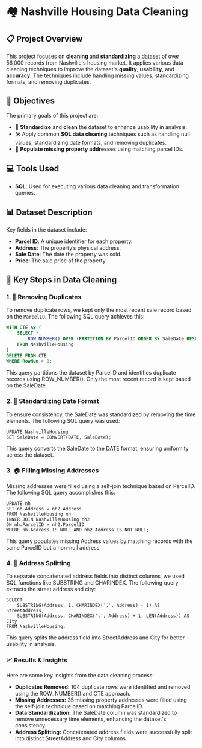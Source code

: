 # 🏘️ Nashville Housing Data Cleaning

## 📋 Project Overview
This project focuses on **cleaning** and **standardizing** a dataset of over 56,000 records from Nashville's housing market. It applies various data cleaning techniques to improve the dataset's **quality**, **usability**, and **accuracy**. The techniques include handling missing values, standardizing formats, and removing duplicates.

## 🎯 Objectives
The primary goals of this project are:
- 🧹 **Standardize** and **clean** the dataset to enhance usability in analysis.
- 🛠️ Apply common **SQL data cleaning** techniques such as handling null values, standardizing date formats, and removing duplicates.
- 🏡 **Populate missing property addresses** using matching parcel IDs.

## 💻 Tools Used
- **SQL**: Used for executing various data cleaning and transformation queries.

## 📊 Dataset Description
Key fields in the dataset include:
- **Parcel ID**: A unique identifier for each property.
- **Address**: The property’s physical address.
- **Sale Date**: The date the property was sold.
- **Price**: The sale price of the property.

## 🔑 Key Steps in Data Cleaning

### 1. 🚮 Removing Duplicates
To remove duplicate rows, we kept only the most recent sale record based on the `ParcelID`. The following SQL query achieves this:

```sql
WITH CTE AS (
    SELECT *,
        ROW_NUMBER() OVER (PARTITION BY ParcelID ORDER BY SaleDate DESC) AS RowNum
    FROM NashvilleHousing
)
DELETE FROM CTE
WHERE RowNum > 1;
```
This query partitions the dataset by ParcelID and identifies duplicate records using ROW_NUMBER(). Only the most recent record is kept based on the SaleDate.

### 2. 📅 Standardizing Date Format
To ensure consistency, the SaleDate was standardized by removing the time elements. The following SQL query was used:

```
UPDATE NashvilleHousing
SET SaleDate = CONVERT(DATE, SaleDate);
```
This query converts the SaleDate to the DATE format, ensuring uniformity across the dataset.

### 3. 🏠 Filling Missing Addresses
Missing addresses were filled using a self-join technique based on ParcelID. The following SQL query accomplishes this:
```
UPDATE nh
SET nh.Address = nh2.Address
FROM NashvilleHousing nh
INNER JOIN NashvilleHousing nh2
ON nh.ParcelID = nh2.ParcelID
WHERE nh.Address IS NULL AND nh2.Address IS NOT NULL;
```
This query populates missing Address values by matching records with the same ParcelID but a non-null address.

### 4. 🔗 Address Splitting
To separate concatenated address fields into distinct columns, we used SQL functions like SUBSTRING and CHARINDEX. The following query extracts the street address and city:

```
SELECT
    SUBSTRING(Address, 1, CHARINDEX(',', Address) - 1) AS StreetAddress,
    SUBSTRING(Address, CHARINDEX(',', Address) + 1, LEN(Address)) AS City
FROM NashvilleHousing;
```
This query splits the address field into StreetAddress and City for better usability in analysis.

### 📈 Results & Insights
Here are some key insights from the data cleaning process:

- **Duplicates Removed:** 104 duplicate rows were identified and removed using the ROW_NUMBER() and CTE approach.
- **Missing Addresses:** 35 missing property addresses were filled using the self-join technique based on matching ParcelID.
- **Data Standardization:** The SaleDate column was standardized to remove unnecessary time elements, enhancing the dataset's consistency.
- **Address Splitting:** Concatenated address fields were successfully split into distinct StreetAddress and City columns.
